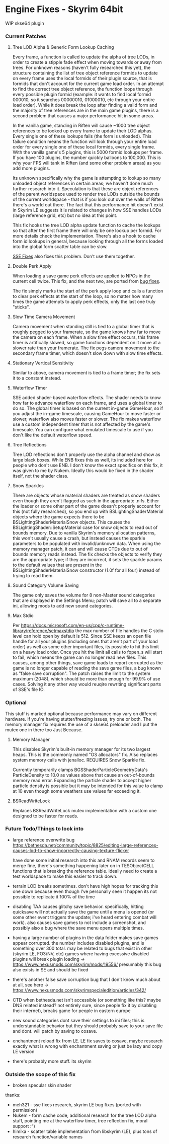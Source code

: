 # Engine Fixes - Skyrim 64bit

WIP skse64 plugin

### Current Patches

1. Tree LOD Alpha & Generic Form Lookup Caching

   Every frame, a function is called to update the alpha of tree LODs, in order to create a stipple fade effect when moving towards or away from trees. For unknown reasons (haven't fully researched this yet), the structure containing the list of tree object reference formids to update on every frame uses the local formids of their plugin source, that is formids that don't account for the current game load order. In an attempt to find the correct tree object reference, the function loops through every possible plugin formid (example: it wants to find local formid 000010, so it searches 00000010, 01000010, etc through your entire load order). While it does break the loop after finding a valid form and the majority of tree references are in the main game plugins, there is a second problem that causes a major performance hit in some areas.

   In the vanilla game, standing in Riften will cause ~1000 tree object references to be looked up every frame to update their LOD alphas. Every single one of these lookups fails (the form is unloaded). This failure condition means the function will look through your entire load order for every single one of these local formids, every single frame. With the vanilla game's 5 plugins, this is 5000 formid lookups per frame. If you have 100 plugins, the number quickly balloons to 100,000. This is why your FPS will tank in Riften (and some other problem areas) as you add more plugins.

   Its unknown specifically why the game is attempting to lookup so many unloaded object references in certain areas; we haven't done much further research into it. Speculation is that these are object references of the parent worldspace used to render tree LODs outside the bounds of the current worldspace - that is if you look out over the walls of Riften there's a world out there. The fact that this performance hit doesn't exist in Skyrim LE suggests it is related to changes in how SSE handles LODs (large reference grid, etc) but no idea at this point.

   This fix hooks the tree LOD alpha update function to cache the lookups so that after the first frame there will only be one lookup per formid. For more details check the implementation. There's also a hook to cache form id lookups in general, because looking through all the forms loaded into the global form scatter table can be slow.

   [SSE Fixes](https://www.nexusmods.com/skyrimspecialedition/mods/10547/) also fixes this problem. Don't use them together.

2. Double Perk Apply

   When loading a save game perk effects are applied to NPCs in the current cell twice. This fix, and the next two, are ported from [bug fixes](https://www.nexusmods.com/skyrim/mods/76747). 

   The fix simply marks the start of the perk apply loop and calls a function to clear perk effects at the start of the loop, so no matter how many times the game attempts to apply perk effects, only the last one truly "sticks".

3. Slow Time Camera Movement

   Camera movement when standing still is tied to a global timer that is roughly pegged to your framerate, so the game knows how far to move the camera on each frame. When a slow time effect occurs, this frame timer is artifically slowed, so game functions dependent on it move at a slower rate than your framerate. The fix pegs camera movement to the secondary frame timer, which doesn't slow down with slow time effects.

4. Stationary Vertical Sensitivity

   Similar to above, camera movement is tied to a frame timer; the fix sets it to a constant instead.

5. Waterflow Timer

   SSE added shader-based waterflow effects. The shader needs to know how far to advance waterflow on each frame, and uses a global timer to do so. The global timer is based on the current in-game GameHour, so if you adjust the in-game timescale, causing GameHour to move faster or slower, waterflow also moves faster or slower. The fix makes waterflow use a custom independent timer that is not affected by the game's timescale. You can configure what emulated timescale to use if you don't like the default waterflow speed.

6. Tree Reflections

	Tree LOD reflections don't properly use the alpha channel and show as large black boxes. While ENB fixes this as well, its included here for people who don't use ENB. I don't know the exact specifics on this fix, it was given to me by Nukem. Ideally this would be fixed in the shader itself, not the shader class.

7. Snow Sparkles

    There are objects whose material shaders are treated as snow shaders even though they aren't flagged as such in the appropriate .nifs. Either the loader or some other part of the game doesn't properly account for this (not fully researched), so you end up with BSLightingShaderMaterial objects where the game expects there to be BSLightingShaderMaterialSnow objects. This causes the BSLightingShader::SetupMaterial case for snow objects to read out of bounds memory. Due to vanilla Skyrim's memory allocation patterns, this won't usually cause a crash, but instead causes the sparkle parameters to be populated with invalid/unknown data. When using the memory manager patch, it can and will cause CTDs due to out of bounds memory reads instead. The fix checks the objects to verify they are the appropriate type; if they are incorrect, it sets the sparkle params to the default values that are present in the BSLightingShaderMaterialSnow constructor (1.0f for all four) instead of trying to read them.    

8. Sound Category Volume Saving

    The game only saves the volume for 8 non-Master sound categories that are displayed in the Settings Menu; patch will save all to a separate ini, allowing mods to add new sound categories.

9. Max Stdio

    Per https://docs.microsoft.com/en-us/cpp/c-runtime-library/reference/setmaxstdio the max number of file handles the C stdio level can hold open by default is 512. Since SSE keeps an open file handle for all your plugins (including ones that aren't part of your load order) as well as some other important files, its possible to hit this limit on a heavy load order. Once you hit the limit all calls to fopen_s will start to fail, which means the game can no longer read new files. This causes, among other things, save game loads to report corrupted as the game is no longer capable of reading the save game files, a bug known as "false save corruption". The patch raises the limit to the system maximum (2048), which should be more than enough for 99.9% of use cases. Solving it any other way would reuqire rewriting significant parts of SSE's file IO.

### Optional

This stuff is marked optional because performance may vary on different hardware. If you're having stutter/freezing issues, try one or both. The memory manager fix requires the use of a skse64 preloader and I put the mutex one in there too Just Because.

1. Memory Manager

   This disables Skyrim's built-in memory manager for its two largest heaps. This is the commonly named "OS allocators" fix. Also replaces system memory calls with jenalloc. REQUIRES Snow Sparkle fix.

   Currently temporarily clamps BGSShaderParticleGeometryData's ParticleDensity to 10.0 as values above that cause an out-of-bounds memory read error. Expanding the particle shader to accept higher particle density is possible but it may be intended for this value to clamp at 10 even though some weathers use values far exceeding it.

2. BSReadWriteLock

   Replaces BSReadWriteLock mutex implementation with a custom one designed to be faster for reads.


### Future Todo/Things to look into

- large reference overwrite bug https://bethesda.net/community/topic/8825/editing-large-references-causes-lod-to-show-incorrectly-causing-texture-flicker
 
  have done some initial research into this and RNAM records seem to merge fine, there's something happening later on in TESObjectCELL functions that is breaking the reference table. ideally need to create a test worldspace to make this easier to track down.
- terrain LOD breaks sometimes. don't have high hopes for tracking this one down because even though I've personally seen it happen its not possible to replicate it 100% of the time
- disabling TAA causes glitchy save behavior. specifically, hitting quicksave will not actually save the game until a menu is opened (or some other event triggers the update; i've heard entering combat will work). also causes save games to not include a screenshot, and possibly also a bug where the save menu opens multiple times.
- having a large number of plugins in the data folder makes save games appear corrupted. the number includes disabled plugins, and is something over 300 total. may be related to bugs that exist in other (skyrim LE, FO3/NV, etc) games where having excessive disabled plugins will break plugin loading -> https://www.nexusmods.com/skyrim/mods/19556/ presumably this bug also exists in SE and should be fixed
- there's another false save corruption bug that I don't know much about at all, see here -> https://www.nexusmods.com/skyrimspecialedition/articles/342/
- CTD when bethesda.net isn't accessible (or something like this? maybe DNS related instead? not entirely sure, since people fix it by disabling their internet), breaks game for people in eastern europe 
- new sound categories dont save their settings to ini files; this is understandable behavior but they should probably save to your save file and dont. will patch by saving to cosave.
- enchantment reload fix from LE. LE fix saves to cosave, maybe research exactly what is wrong with enchantment saving or just be lazy and copy LE version
- there's probably more stuff. its skyrim

### Outside the scope of this fix

- broken specular skin shader

thanks:

- meh321 - sse fixes research, skyrim LE bug fixes (ported with permission)
- Nukem - form cache code, additional research for the tree LOD alpha stuff, pointing me at the waterflow timer, tree reflection fix, moral support :^)
- himika - scatter table implementation from libskyrim (LE), plus tons of research function/variable names




